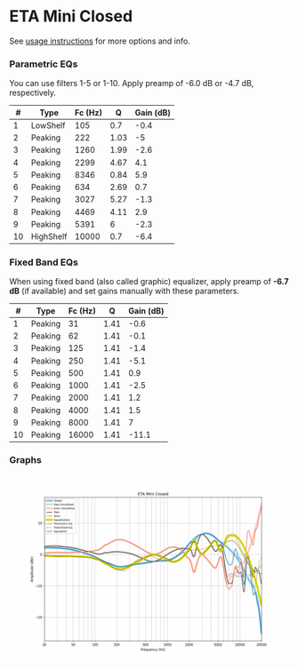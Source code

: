 # ETA Mini Closed
See [usage instructions](https://github.com/jaakkopasanen/AutoEq#usage) for more options and info.

### Parametric EQs
You can use filters 1-5 or 1-10. Apply preamp of -6.0 dB or -4.7 dB, respectively.

|   # | Type      |   Fc (Hz) |    Q |   Gain (dB) |
|-----|-----------|-----------|------|-------------|
|   1 | LowShelf  |       105 | 0.7  |        -0.4 |
|   2 | Peaking   |       222 | 1.03 |        -5   |
|   3 | Peaking   |      1260 | 1.99 |        -2.6 |
|   4 | Peaking   |      2299 | 4.67 |         4.1 |
|   5 | Peaking   |      8346 | 0.84 |         5.9 |
|   6 | Peaking   |       634 | 2.69 |         0.7 |
|   7 | Peaking   |      3027 | 5.27 |        -1.3 |
|   8 | Peaking   |      4469 | 4.11 |         2.9 |
|   9 | Peaking   |      5391 | 6    |        -2.3 |
|  10 | HighShelf |     10000 | 0.7  |        -6.4 |

### Fixed Band EQs
When using fixed band (also called graphic) equalizer, apply preamp of **-6.7 dB** (if available) and set gains manually with these parameters.

|   # | Type    |   Fc (Hz) |    Q |   Gain (dB) |
|-----|---------|-----------|------|-------------|
|   1 | Peaking |        31 | 1.41 |        -0.6 |
|   2 | Peaking |        62 | 1.41 |        -0.1 |
|   3 | Peaking |       125 | 1.41 |        -1.4 |
|   4 | Peaking |       250 | 1.41 |        -5.1 |
|   5 | Peaking |       500 | 1.41 |         0.9 |
|   6 | Peaking |      1000 | 1.41 |        -2.5 |
|   7 | Peaking |      2000 | 1.41 |         1.2 |
|   8 | Peaking |      4000 | 1.41 |         1.5 |
|   9 | Peaking |      8000 | 1.41 |         7   |
|  10 | Peaking |     16000 | 1.41 |       -11.1 |

### Graphs
![](./ETA%20Mini%20Closed.png)
